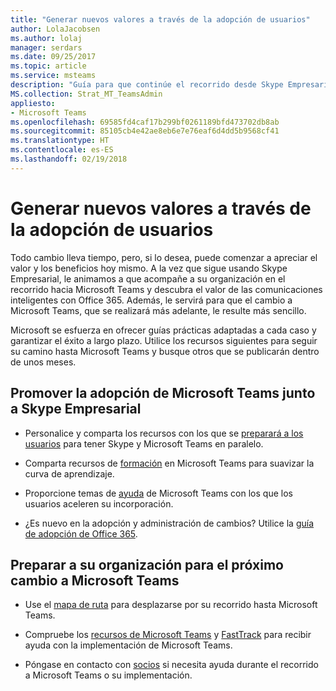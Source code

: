 ```yaml
---
title: "Generar nuevos valores a través de la adopción de usuarios"
author: LolaJacobsen
ms.author: lolaj
manager: serdars
ms.date: 09/25/2017
ms.topic: article
ms.service: msteams
description: "Guía para que continúe el recorrido desde Skype Empresarial a Microsoft Teams."
MS.collection: Strat_MT_TeamsAdmin
appliesto:
- Microsoft Teams
ms.openlocfilehash: 69585fd4caf17b299bf0261189bfd473702db8ab
ms.sourcegitcommit: 85105cb4e42ae8eb6e7e76eaf6d4dd5b9568cf41
ms.translationtype: HT
ms.contentlocale: es-ES
ms.lasthandoff: 02/19/2018
---
```

<a name="drive-value-with-microsoft-teams-through-user-adoption"></a>Generar nuevos valores a través de la adopción de usuarios
================================================================


Todo cambio lleva tiempo, pero, si lo desea, puede comenzar a apreciar el valor y los beneficios hoy mismo. A la vez que sigue usando Skype Empresarial, le animamos a que acompañe a su organización en el recorrido hacia Microsoft Teams y descubra el valor de las comunicaciones inteligentes con Office 365. Además, le servirá para que el cambio a Microsoft Teams, que se realizará más adelante, le resulte más sencillo.

Microsoft se esfuerza en ofrecer guías prácticas adaptadas a cada caso y garantizar el éxito a largo plazo. Utilice los recursos siguientes para seguir su camino hasta Microsoft Teams y busque otros que se publicarán dentro de unos meses.

## <a name="promote-adoption-of-teams-alongside-skype-for-business"></a>Promover la adopción de Microsoft Teams junto a Skype Empresarial 

- Personalice y comparta los recursos con los que se [preparará a los usuarios](https://go.microsoft.com/fwlink/?linkid=859044) para tener Skype y Microsoft Teams en paralelo.

- Comparta recursos de [formación](https://support.office.com/article/Office-Training-Center-b8f02f81-ec85-4493-a39b-4c48e6bc4bfb) en Microsoft Teams para suavizar la curva de aprendizaje.

- Proporcione temas de [ayuda](https://support.office.com/teams) de Microsoft Teams con los que los usuarios aceleren su incorporación.

- ¿Es nuevo en la adopción y administración de cambios? Utilice la [guía de adopción de Office 365](https://go.microsoft.com/fwlink/?linkid=859045).


## <a name="get-your-organizaton-ready-for-your-future-move-to-teams"></a>Preparar a su organización para el próximo cambio a Microsoft Teams

- Use el [mapa de ruta](https://go.microsoft.com/fwlink/?linkid=859047) para desplazarse por su recorrido hasta Microsoft Teams.

- Compruebe los [recursos de Microsoft Teams](https://go.microsoft.com/fwlink/?linkid=859048) y [FastTrack](https://go.microsoft.com/fwlink/?linkid=859049) para recibir ayuda con la implementación de Microsoft Teams.

- Póngase en contacto con [socios](https://go.microsoft.com/fwlink/?linkid=859050) si necesita ayuda durante el recorrido a Microsoft Teams o su implementación.




